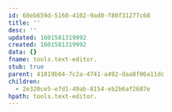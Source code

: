 ```yaml
---
id: 68eb659d-5160-4102-9ad0-f80f31277c68
title: ''
desc: ''
updated: 1601581319992
created: 1601581319992
data: {}
fname: tools.text-editor.
stub: true
parent: 41819b04-7c2a-4741-a492-daa8f06a11dc
children:
  - 2e320ce5-e7d1-49ab-8154-eb2b6af2687e
hpath: tools.text-editor.
---
```


